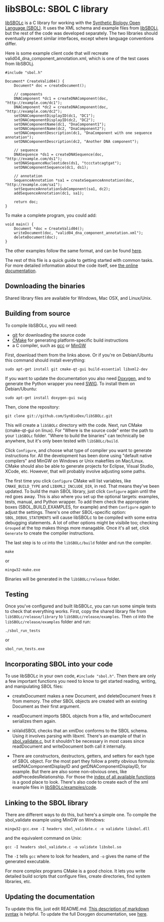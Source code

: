 libSBOLc: SBOL C library
========================

[libSBOLc](https://github.com/SynBioDex/libSBOLc) is a C library for working with the [Synthetic Biology Open Language (SBOL)](http://sbolstandard.org). It uses the XML schema and example files from [libSBOLj](https://github.com/SynBioDex/libSBOLj), but the rest of the code was developed separately. The two libraries should eventually present similar interfaces, except where language conventions differ.

Here is some example client code that will recreate valid04_dna_component_annotation.xml, which is one of the test cases from libSBOLj.

    #include "sbol.h"

	Document* CreateValid04() {
		Document* doc = createDocument();

		// components
		DNAComponent *dc1 = createDNAComponent(doc, "http://example.com/dc1");
		DNAComponent *dc2 = createDNAComponent(doc, "http://example.com/dc2");
		setDNAComponentDisplayID(dc1, "DC1");
		setDNAComponentDisplayID(dc2, "DC2");
		setDNAComponentName(dc1, "DnaComponent1");
		setDNAComponentName(dc2, "DnaComponent2");
		setDNAComponentDescription(dc1, "DnaComponent with one sequence annotation");
		setDNAComponentDescription(dc2, "Another DNA component");

		// sequence
		DNASequence *ds1 = createDNASequence(doc, "http://example.com/ds1");
		setDNASequenceNucleotides(ds1, "tccctatcagtgat");
		setDNAComponentSequence(dc1, ds1);

		// annotation
		SequenceAnnotation *sa1 = createSequenceAnnotation(doc, "http://example.com/sa1");
		setSequenceAnnotationSubComponent(sa1, dc2);
		addSequenceAnnotation(dc1, sa1);

		return doc;
	}

To make a complete program, you could add:

    void main() {
    	Document *doc = CreateValid04();
    	writeDocument(doc, "valid04_dna_component_annotation.xml");
    	deleteDocument(doc);
    }


The other examples follow the same format, and can be found [here](https://github.com/SynBioDex/libSBOLc/tree/master/examples/code).

The rest of this file is a quick guide to getting started with common tasks. For more detailed information about the code itself, see [the online documentation](http://synbiodex.github.com/libSBOLc).

Downloading the binaries
------------------------

Shared library files are available for Windows, Mac OSX, and Linux/Unix.

Building from source
--------------------

To compile libSBOLc, you will need:

* [git](http://git-scm.com/) for downloading the source code
* [CMake](http://www.cmake.org/cmake/resources/software.html) for generating platform-specific build instructions
* a C compiler, such as [gcc](http://gcc.gnu.org/) or [MinGW](http://www.mingw.org/wiki/InstallationHOWTOforMinGW)

First, download them from the links above. Or if you're on Debian/Ubuntu this command should install everything:

    sudo apt-get install git cmake-qt-gui build-essential libxml2-dev

If you want to update the documentation you also need [Doxygen](http://www.stack.nl/~dimitri/doxygen/), and to generate the Python wrapper you need [SWIG](http://www.swig.org/). To install them on Debian/Ubuntu:

    sudo apt-get install doxygen-gui swig

Then, clone the repository:

    git clone git://github.com/SynBioDex/libSBOLc.git

This will create a <code>libSBOLc</code> directory with the code. Next, run CMake (cmake-qt-gui on linux). For "Where is the source code" enter the path to your <code>libSBOLc</code> folder. "Where to build the binaries" can technically be anywhere, but it's only been tested with <code>libSBOLc/build</code>.

Click <code>Configure</code>, and choose what type of compiler you want to generate instructions for. All the development has been done using "default native compilers" and MinGW on Windows or Unix makefiles on Mac/Linux. CMake should also be able to generate projects for Eclipse, Visual Studio, XCode, etc. However, that will probably involve adjusting some paths.

The first time you click <code>Configure</code> CMake will list variables, like <code>CMAKE_BUILD_TYPE</code> and <code>LIBXML2_INCLUDE_DIR</code>, in red. That means
they've been updated. To build the main SBOL library, just click <code>Configure</code> again until the red goes away. This is also where you set up the optional
targets: examples, tests, manual, and Python wrapper. To add them check the appropriate boxes (SBOL_BUILD_EXAMPLES, for example) and then <code>Configure</code> again to
adjust the settings. There's one other SBOL-specific option: <code>SBOL_DEBUG_STATEMENTS</code> will cause libSBOLc to be compiled with some extra debugging statements.
A lot of other options might be visibile too; checking <code>Grouped</code> at the top makes things more managable. Once it's all set, click <code>Generate</code> to create the compiler instructions.

The last step is to <code>cd</code> into the <code>libSBOLc/build</code> folder and run the compiler.

    make

or

    mingw32-make.exe

Binaries will be generated in the <code>libSBOLc/release</code> folder.

Testing
-------

Once you've configured and built libSBOLc, you can run some simple tests to check that everything works. First, copy the shared library file from <code>libSBOLc/release/library</code> to <code>libSBOLc/release/examples</code>. Then <code>cd</code> into the <code>libSBOLc/release/examples</code> folder and run:

    ./sbol_run_tests

or 

    sbol_run_tests.exe

Incorporating SBOL into your code
-------------------------------------

To use libSBOLc in your own code, <code>#include "sbol.h"</code>. Then there are only a few important functions you need to know to get started reading, writing, and manipulating SBOL files:

* createDocument makes a new Document, and deleteDocument frees it from memory.
  The other SBOL objects are created with an existing Document as their first argument.

* readDocument imports SBOL objects from a file, and writeDocument serializes them again.

* isValidSBOL checks that an xmlDoc conforms to the SBOL schema. Using it involves parsing with libxml.
  There's an example of that in
  [sbol_validate.c](https://github.com/SynBioDex/libSBOLc/blob/master/examples/code/sbol_validate.c),
  but it shouldn't be necessary in most cases since readDocument and writeDocument
  both call it internally.

* There are constructors, destructors, getters, and setters for each type of SBOL object.
  For the most part they follow a pretty obvious formula:
  setDNAComponentDisplayID and getDNAComponentDisplayID, for example. But there are also some non-obvious ones, like 
  addPrecedesRelationship. For those the
  [index of all available functions](http://synbiodex.github.com/libSBOLc/globals_func.html)
  is a good place to look. There's also code to create each of the xml example files in
  [libSBOLc/examples/code](https://github.com/SynBioDex/libSBOLc/tree/master/examples/code).

Linking to the SBOL library
---------------------------

There are different ways to do this, but here's a simple one. To compile the sbol_validate example using MinGW on Windows:

    mingw32-gcc.exe -I headers sbol_validate.c -o validate libsbol.dll

and the equivalent command on Unix:

    gcc -I headers sbol_validate.c -o validate libsbol.so

The <code>-I</code> tells <code>gcc</code> where to look for headers, and <code>-o</code> gives the name of the generated executable.

For more complex programs CMake is a good choice. It lets you write detailed build scripts that configure files, create directories, find system libraries, etc.

Updating the documentation
---------------------------

To update this file, just edit README.md.
[This description of markdown syntax](http://daringfireball.net/projects/markdown/) is helpful.
To update the full Doxygen documentation, see [here](http://synbiodex.github.com/libSBOLc#doxygen).
